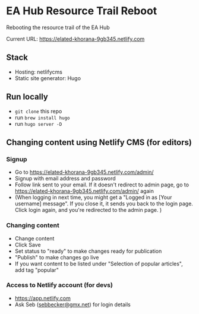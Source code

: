 # EA Hub Resource Trail Reboot

Rebooting the resource trail of the EA Hub

Current URL: https://elated-khorana-9gb345.netlify.com

## Stack
* Hosting: netlifycms
* Static site generator: Hugo

## Run locally
* ```git clone``` this repo
* run ```brew install hugo```
* run ```hugo server -D```

## Changing content using Netlify CMS (for editors)

### Signup  
* Go to https://elated-khorana-9gb345.netlify.com/admin/
* Signup with email address and password
* Follow link sent to your email. If it doesn't redirect to admin page, go to https://elated-khorana-9gb345.netlify.com/admin/ again
* (When logging in next time, you might get a "Logged in as [Your username] message". If you close it, it   sends you back to the login page. Click login again, and you're redirected to the admin page. )

### Changing content
* Change content
* Click Save
* Set status to "ready" to make changes ready for publication
* "Publish" to make changes go live
* If you want content to be listed under "Selection of popular articles", add tag "popular"

### Access to Netlify account (for devs)
* https://app.netlify.com
* Ask Seb (sebbecker@gmx.net) for login details
